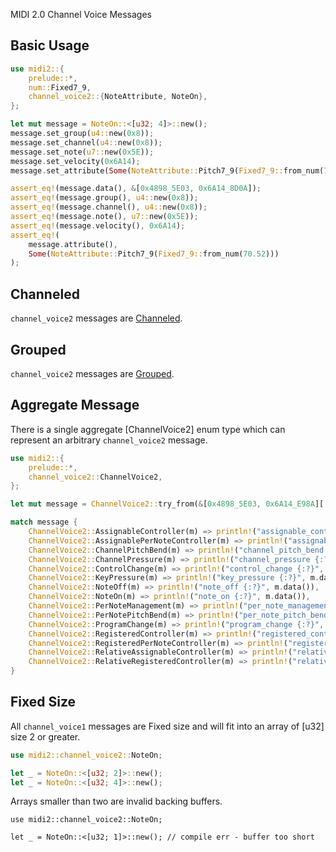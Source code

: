 MIDI 2.0 Channel Voice Messages

## Basic Usage

```rust
use midi2::{
    prelude::*,
    num::Fixed7_9,
    channel_voice2::{NoteAttribute, NoteOn},
};

let mut message = NoteOn::<[u32; 4]>::new();
message.set_group(u4::new(0x8));
message.set_channel(u4::new(0x8));
message.set_note(u7::new(0x5E));
message.set_velocity(0x6A14);
message.set_attribute(Some(NoteAttribute::Pitch7_9(Fixed7_9::from_num(70.52))));

assert_eq!(message.data(), &[0x4898_5E03, 0x6A14_8D0A]);
assert_eq!(message.group(), u4::new(0x8));
assert_eq!(message.channel(), u4::new(0x8));
assert_eq!(message.note(), u7::new(0x5E));
assert_eq!(message.velocity(), 0x6A14);
assert_eq!(
    message.attribute(), 
    Some(NoteAttribute::Pitch7_9(Fixed7_9::from_num(70.52)))
);
```

## Channeled

`channel_voice2` messages are [Channeled](crate::Channeled).

## Grouped

`channel_voice2` messages are [Grouped](crate::Grouped).

## Aggregate Message

There is a single aggregate [ChannelVoice2] enum type which
can represent an arbitrary `channel_voice2` message.

```rust
use midi2::{
    prelude::*,
    channel_voice2::ChannelVoice2,
};

let mut message = ChannelVoice2::try_from(&[0x4898_5E03, 0x6A14_E98A][..]).expect("Valid data");

match message {
    ChannelVoice2::AssignableController(m) => println!("assignable_controller {:?}", m.data()),
    ChannelVoice2::AssignablePerNoteController(m) => println!("assignable_per_note_controller {:?}", m.data()),
    ChannelVoice2::ChannelPitchBend(m) => println!("channel_pitch_bend {:?}", m.data()),
    ChannelVoice2::ChannelPressure(m) => println!("channel_pressure {:?}", m.data()),
    ChannelVoice2::ControlChange(m) => println!("control_change {:?}", m.data()),
    ChannelVoice2::KeyPressure(m) => println!("key_pressure {:?}", m.data()),
    ChannelVoice2::NoteOff(m) => println!("note_off {:?}", m.data()),
    ChannelVoice2::NoteOn(m) => println!("note_on {:?}", m.data()),
    ChannelVoice2::PerNoteManagement(m) => println!("per_note_management {:?}", m.data()),
    ChannelVoice2::PerNotePitchBend(m) => println!("per_note_pitch_bend {:?}", m.data()),
    ChannelVoice2::ProgramChange(m) => println!("program_change {:?}", m.data()),
    ChannelVoice2::RegisteredController(m) => println!("registered_controller {:?}", m.data()),
    ChannelVoice2::RegisteredPerNoteController(m) => println!("registered_per_note_controller {:?}", m.data()),
    ChannelVoice2::RelativeAssignableController(m) => println!("relative_assignable_controller {:?}", m.data()),
    ChannelVoice2::RelativeRegisteredController(m) => println!("relative_registered_controller {:?}", m.data()),
}
```

## Fixed Size

All `channel_voice1` messages are Fixed size and will fit 
into an array of [u32] size 2 or greater.

```rust
use midi2::channel_voice2::NoteOn;

let _ = NoteOn::<[u32; 2]>::new();
let _ = NoteOn::<[u32; 4]>::new();
```

Arrays smaller than two are invalid backing buffers.

```rust,compile_fail,E0080
use midi2::channel_voice2::NoteOn;

let _ = NoteOn::<[u32; 1]>::new(); // compile err - buffer too short
```
